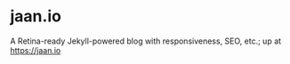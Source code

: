 jaan.io
=======

A Retina-ready Jekyll-powered blog with responsiveness, SEO, etc.; up at https://jaan.io
